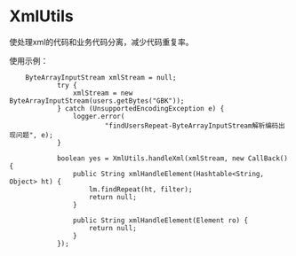 XmlUtils
========

使处理xml的代码和业务代码分离，减少代码重复率。


使用示例：  

    

        ByteArrayInputStream xmlStream = null;
				try {
					xmlStream = new ByteArrayInputStream(users.getBytes("GBK"));
				} catch (UnsupportedEncodingException e) {
					logger.error(
							"findUsersRepeat-ByteArrayInputStream解析编码出现问题", e);
				}
				
				boolean yes = XmlUtils.handleXml(xmlStream, new CallBack() {
					public String xmlHandleElement(Hashtable<String, Object> ht) {
						lm.findRepeat(ht, filter);
						return null;
					}

					public String xmlHandleElement(Element ro) {
						return null;
					}
				});
   
